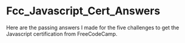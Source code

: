 # Fcc_Javascript_Cert_Answers

Here are the passing answers I made for the five challenges to get the Javascript certification from FreeCodeCamp. 
